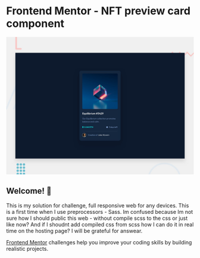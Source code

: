 # Frontend Mentor - NFT preview card component

![Design preview for the NFT preview card component coding challenge](./design/desktop-preview.jpg)

## Welcome! 👋

This is my solution for challenge, full responsive web for any devices. This is a first time when I use preprocessors - Sass. Im confused because Im not sure how I should public this web - without compile scss to the css or just like now? And if I shoudnt add compiled css from scss how I can do it in real time on the hosting page? I will be grateful for answear.

[Frontend Mentor](https://www.frontendmentor.io) challenges help you improve your coding skills by building realistic projects.
